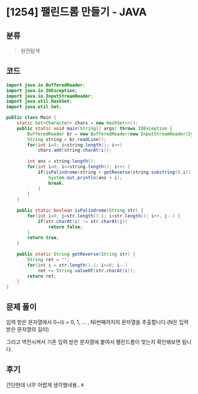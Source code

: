 # [1254] 팰린드롬 만들기 - JAVA

## 분류
> 완전탐색

## 코드
```java
import java.io.BufferedReader;
import java.io.IOException;
import java.io.InputStreamReader;
import java.util.HashSet;
import java.util.Set;

public class Main {
	static Set<Character> chars = new HashSet<>();
	public static void main(String[] args) throws IOException {
		BufferedReader br = new BufferedReader(new InputStreamReader(System.in));
		String string = br.readLine();
		for(int i=0; i<string.length(); i++)
			chars.add(string.charAt(i));
		
		int ans = string.length();
		for(int i=0; i<=string.length(); i++) {
			if(isPalindrome(string + getReverse(string.substring(0,i)))) {
				System.out.println(ans + i);
				break;
			}
		}
	}
	
	public static boolean isPalindrome(String str) {
		for(int i=0, j=str.length()-1; i<str.length(); i++, j--) {
			if(str.charAt(i) != str.charAt(j))
				return false;
		}
		return true;
	}
	
	public static String getReverse(String str) {
		String ret = "";
		for(int i = str.length()-1; i>=0; i--)
			ret += String.valueOf(str.charAt(i));
		return ret;
	}
}
```

## 문제 풀이
입력 받은 문자열에서 0~i(i = 0, 1, ... , N)번째까지의 문자열을 추출합니다.(N은 입력 받은 문자열의 길이)

그리고 역전시켜서 기존 입력 받은 문자열에 붙여서 팰린드롬이 맞는지 확인해보면 됩니다.

## 후기
간단한데 너무 어렵게 생각했네용..ㅎ